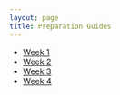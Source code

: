 ```yaml
---
layout: page
title: Preparation Guides
---
```


* [Week 1](/prep/prep01)
* [Week 2](/prep/prep02)
* [Week 3](/prep/prep03)
* [Week 4](/prep/prep04)